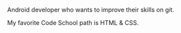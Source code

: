Android developer who wants to improve their skills on git.

My favorite Code School path is HTML & CSS.
